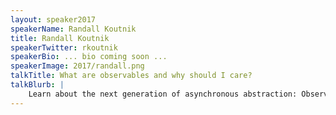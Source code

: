 ```yaml
---
layout: speaker2017
speakerName: Randall Koutnik
title: Randall Koutnik
speakerTwitter: rkoutnik
speakerBio: ... bio coming soon ...
speakerImage: 2017/randall.png
talkTitle: What are observables and why should I care?
talkBlurb: |
    Learn about the next generation of asynchronous abstraction: Observables. Born of a cross between the Observer & Iterator patterns, observables are being used from Angular 2 to the data teams at Netflix & Microsoft. Start at a high level, learning why observables stand out among the many asynchronous abstractions available to the developer. Then, learn how to conceptualize event streams as simple observable flows when tackling typeaheads on the frontend. Finally, enter the world of machine learning and see how observables can be used for stream processing. Walk out with the confidence to harness the power of observables to straighten out your asynchronous apocalypse.
---
```

